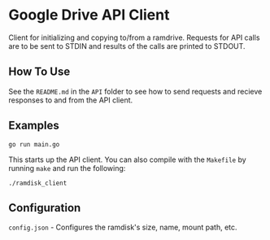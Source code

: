 # Google Drive API Client
Client for initializing and copying to/from a ramdrive. Requests for API calls are to be sent to STDIN and results of the calls are printed to STDOUT.

## How To Use

See the `README.md` in the `API` folder to see how to send requests and recieve responses to and from the API client.
    
## Examples

`go run main.go`

This starts up the API client. You can also compile with the `Makefile` by running `make` and run the following:

`./ramdisk_client`

## Configuration

`config.json` - Configures the ramdisk's size, name, mount path, etc.

